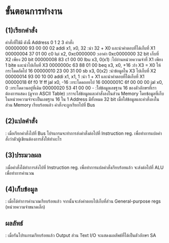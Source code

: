 # ขั้นตอนการทำงาน
## (1)เรียกคำสั่ง
คำสั่งที่ใช้มี ดังนี้
Address	  0  1  2  3    คำสั่ง		
00000000  93 00 00 02 	addi x1, x0, 32		  :นำ 32 + X0 และนำคำตอบที่ได้เก็บที่ X1 
00000004  37 01 00 c0	  lui x2, 0xc0000000 	:เอาค่า 0xc0000000 32 bit เก็บที่ X2 เพียง 20 bit
00000008  83 c1 00 00 	lbu x3, 0(x1) 		  :ไปอ่านหน่วยความจำที่ X1 เพียง 1 bite และนำไปเก็บที่ X3
0000000c  63 88 01 00	  beq x3, x0, +16		  :ถ้า X3 = X0 ให้กระโดดถัดไป 16 
00000010  23 00 31 00	  sb x3, 0(x2)		    :นำข้อมูลใน X3 ไปเก็บที่ X2
00000014  93 00 10 00	  addi x1, x1, 1		  :นำ 1 + X1 และนำคำตอบที่ได้เก็บที่ X1
00000018  6f f0 1f ff	  jal x0, -16		      :กระโดดถอยไป 16 
0000001C  6f 00 00 00	  jal x0, 0		        :กระโดดวนอยู่ที่เดิม
00000020  53 41 00 00		  -		              :ใส่ข้อมูลเลขฐาน 16 ของตัวอักษรที่เราต้องการแสดง (ดูจาก ASCII Table)
:เราจะใส่ข้อมูลและคำสั่งลงในส่วน Memory โดยข้อมูลที่เก็บในหน่วยความจำจะเป็นเลขฐาน 16 ใน 1 Address มีทั้งหมด 32 bit
เมื่อใส่ข้อมูลและคำสั่งลงในส่วน Memory เรียบร้อยแล้ว คำสั่งจะถูกเรียกไปที่ Bus

## (2)แปลคำสั่ง
: เมื่อเรียกคำสั่งไปที่ Bus โปรแกรมจะทำการส่งคำสั่งต่อไปที่ Instruction reg. 
เพื่อทำการแปลคำสั่งว่าตัวผู้เขียนต้องการสั่งให้ทำอะไร

## (3)ประมวลผล
:เมื่อคำสั่งได้ทำการส่งไปที่ Instruction reg. เพื่อทำการแปลคำสั่งเรียบร้อยแล้ว จะส่งต่อไปที่ ALU เพื่อทำการคำนวณ

## (4)เก็บข้อมูล
: เมื่อได้ทำการคำนวณเรียบร้อยแล้ว จากนั้นจะส่งคำตอบไปเก็บที่ส่วน General-purpose regs (หน่วยความจำขนาดเล็ก)

## ผลลัพธ์
: เมื่อรันโปรแกรมเรียบร้อยแล้ว Output ส่วน Text I/O จะแสดงผลลัพธ์ที่ได้เป็นตัวอักษร SA

